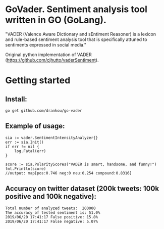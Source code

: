 # GoVader. Sentiment analysis tool written in GO (GoLang).

"VADER (Valence Aware Dictionary and sEntiment Reasoner) is a lexicon and rule-based sentiment analysis tool that is specifically attuned to sentiments expressed in social media."

Original python implementation of VADER (https://github.com/cjhutto/vaderSentiment).

# Getting started

## Install:

`go get github.com/drankou/go-vader`


## Example of usage:
````
sia := vader.SentimentIntensityAnalyzer{}
err := sia.Init()
if err != nil {
    log.Fatal(err)
}

score := sia.PolarityScores("VADER is smart, handsome, and funny!")
fmt.Println(score)
//output: map[pos:0.746 neg:0 neu:0.254 compound:0.8316]

````

## Accuracy on twitter dataset (200k tweets: 100k positive and 100k negative):
```
Total number of analyzed tweets:  200000
The accuracy of tested sentiment is: 51.0%
2019/06/20 17:41:17 False positive: 15.8%
2019/06/20 17:41:17 False negative: 5.07%
````
